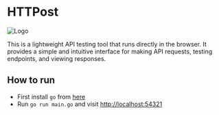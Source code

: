 # HTTPost

![Logo](./favicon.ico)

This is a lightweight API testing tool that runs directly in the browser. It provides a simple and intuitive interface for making API requests, testing endpoints, and viewing responses.

## How to run

- First install `go` from [here](https://go.dev/doc/install)
- Run `go run main.go` and visit [http://localhost:54321](http://localhost:54321)
